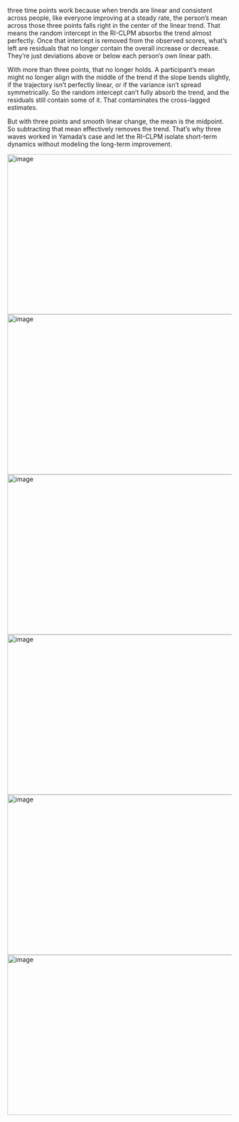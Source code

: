 three time points work because when trends are linear and consistent across people, like everyone improving at a steady rate, the person’s mean across those three points falls right in the center of the linear trend. That means the random intercept in the RI-CLPM absorbs the trend almost perfectly. Once that intercept is removed from the observed scores, what’s left are residuals that no longer contain the overall increase or decrease. They’re just deviations above or below each person’s own linear path.

With more than three points, that no longer holds. A participant’s mean might no longer align with the middle of the trend if the slope bends slightly, if the trajectory isn’t perfectly linear, or if the variance isn’t spread symmetrically. So the random intercept can’t fully absorb the trend, and the residuals still contain some of it. That contaminates the cross-lagged estimates.

But with three points and smooth linear change, the mean is the midpoint. So subtracting that mean effectively removes the trend. That’s why three waves worked in Yamada’s case and let the RI-CLPM isolate short-term dynamics without modeling the long-term improvement.

<img width="751" height="359" alt="image" src="https://github.com/user-attachments/assets/260ef61d-32f4-4abf-86a4-b64e6f469229" />
<img width="751" height="359" alt="image" src="https://github.com/user-attachments/assets/6a3a47d4-ee87-4142-b817-37be6f35b4af" />
<img width="751" height="359" alt="image" src="https://github.com/user-attachments/assets/1a005694-98f0-41f9-9f31-a87608ab1725" />
<img width="751" height="359" alt="image" src="https://github.com/user-attachments/assets/d302e860-3a1c-4341-8a16-bd4c65cfb34e" />
<img width="751" height="359" alt="image" src="https://github.com/user-attachments/assets/130fd4d5-e6d1-4722-a171-d9017923a352" />
<img width="751" height="359" alt="image" src="https://github.com/user-attachments/assets/2893153a-b18b-4f1f-b59d-16e743468cba" />






